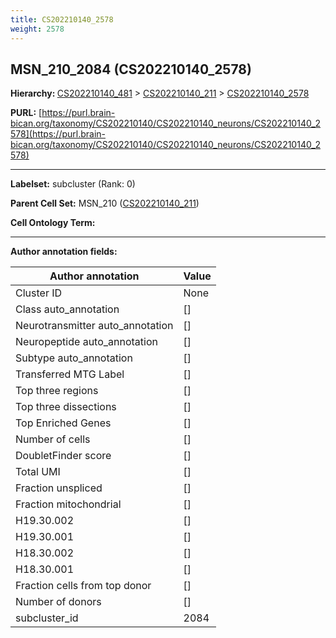 ```yaml
---
title: CS202210140_2578
weight: 2578
---
```

## MSN_210_2084 (CS202210140_2578)
<b>Hierarchy: </b>
[CS202210140_481](../CS202210140_481) >
[CS202210140_211](../CS202210140_211) >
[CS202210140_2578](../CS202210140_2578)

**PURL:** [https://purl.brain-bican.org/taxonomy/CS202210140/CS202210140_neurons/CS202210140_2578](https://purl.brain-bican.org/taxonomy/CS202210140/CS202210140_neurons/CS202210140_2578)

---


**Labelset:** subcluster (Rank: 0)

**Parent Cell Set:** MSN_210 ([CS202210140_211](../CS202210140_211))



**Cell Ontology Term:** 

[MARKER GENES.]: #


---

[TRANSFERRED ANNOTATIONS.]: #


[AUTHOR ANNOTATION FIELDS.]: #


**Author annotation fields:**

| Author annotation | Value |
|-------------------|-------|
|Cluster ID|None|
|Class auto_annotation|[]|
|Neurotransmitter auto_annotation|[]|
|Neuropeptide auto_annotation|[]|
|Subtype auto_annotation|[]|
|Transferred MTG Label|[]|
|Top three regions|[]|
|Top three dissections|[]|
|Top Enriched Genes|[]|
|Number of cells|[]|
|DoubletFinder score|[]|
|Total UMI|[]|
|Fraction unspliced|[]|
|Fraction mitochondrial|[]|
|H19.30.002|[]|
|H19.30.001|[]|
|H18.30.002|[]|
|H18.30.001|[]|
|Fraction cells from top donor|[]|
|Number of donors|[]|
|subcluster_id|2084|
